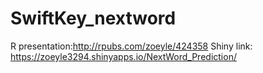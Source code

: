 # SwiftKey_nextword

R presentation:http://rpubs.com/zoeyle/424358
Shiny link: https://zoeyle3294.shinyapps.io/NextWord_Prediction/
